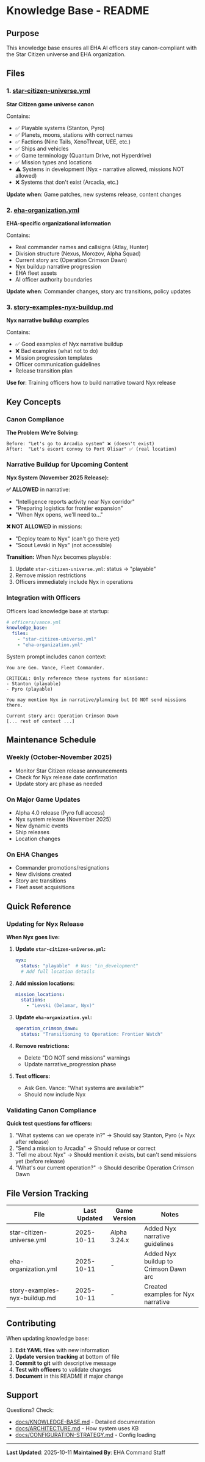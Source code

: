 # Knowledge Base - README

## Purpose

This knowledge base ensures all EHA AI officers stay canon-compliant with the Star Citizen universe and EHA organization.

## Files

### 1. [star-citizen-universe.yml](star-citizen-universe.yml)
**Star Citizen game universe canon**

Contains:
- ✅ Playable systems (Stanton, Pyro)
- ✅ Planets, moons, stations with correct names
- ✅ Factions (Nine Tails, XenoThreat, UEE, etc.)
- ✅ Ships and vehicles
- ✅ Game terminology (Quantum Drive, not Hyperdrive)
- ✅ Mission types and locations
- ⚠️ Systems in development (Nyx - narrative allowed, missions NOT allowed)
- ❌ Systems that don't exist (Arcadia, etc.)

**Update when**: Game patches, new systems release, content changes

### 2. [eha-organization.yml](eha-organization.yml)
**EHA-specific organizational information**

Contains:
- Real commander names and callsigns (Atlay, Hunter)
- Division structure (Nexus, Morozov, Alpha Squad)
- Current story arc (Operation Crimson Dawn)
- Nyx buildup narrative progression
- EHA fleet assets
- AI officer authority boundaries

**Update when**: Commander changes, story arc transitions, policy updates

### 3. [story-examples-nyx-buildup.md](story-examples-nyx-buildup.md)
**Nyx narrative buildup examples**

Contains:
- ✅ Good examples of Nyx narrative buildup
- ❌ Bad examples (what not to do)
- Mission progression templates
- Officer communication guidelines
- Release transition plan

**Use for**: Training officers how to build narrative toward Nyx release

## Key Concepts

### Canon Compliance

**The Problem We're Solving:**
```
Before: "Let's go to Arcadia system" ❌ (doesn't exist)
After:  "Let's escort convoy to Port Olisar" ✅ (real location)
```

### Narrative Buildup for Upcoming Content

**Nyx System (November 2025 Release):**

**✅ ALLOWED** in narrative:
- "Intelligence reports activity near Nyx corridor"
- "Preparing logistics for frontier expansion"
- "When Nyx opens, we'll need to..."

**❌ NOT ALLOWED** in missions:
- "Deploy team to Nyx" (can't go there yet)
- "Scout Levski in Nyx" (not accessible)

**Transition:**
When Nyx becomes playable:
1. Update `star-citizen-universe.yml`: status → "playable"
2. Remove mission restrictions
3. Officers immediately include Nyx in operations

### Integration with Officers

Officers load knowledge base at startup:

```yaml
# officers/vance.yml
knowledge_base:
  files:
    - "star-citizen-universe.yml"
    - "eha-organization.yml"
```

System prompt includes canon context:

```
You are Gen. Vance, Fleet Commander.

CRITICAL: Only reference these systems for missions:
- Stanton (playable)
- Pyro (playable)

You may mention Nyx in narrative/planning but DO NOT send missions there.

Current story arc: Operation Crimson Dawn
[... rest of context ...]
```

## Maintenance Schedule

### Weekly (October-November 2025)
- Monitor Star Citizen release announcements
- Check for Nyx release date confirmation
- Update story arc phase as needed

### On Major Game Updates
- Alpha 4.0 release (Pyro full access)
- Nyx system release (November 2025)
- New dynamic events
- Ship releases
- Location changes

### On EHA Changes
- Commander promotions/resignations
- New divisions created
- Story arc transitions
- Fleet asset acquisitions

## Quick Reference

### Updating for Nyx Release

**When Nyx goes live:**

1. **Update `star-citizen-universe.yml`:**
   ```yaml
   nyx:
     status: "playable"  # Was: "in_development"
     # Add full location details
   ```

2. **Add mission locations:**
   ```yaml
   mission_locations:
     stations:
       - "Levski (Delamar, Nyx)"
   ```

3. **Update `eha-organization.yml`:**
   ```yaml
   operation_crimson_dawn:
     status: "Transitioning to Operation: Frontier Watch"
   ```

4. **Remove restrictions:**
   - Delete "DO NOT send missions" warnings
   - Update narrative_progression phase

5. **Test officers:**
   - Ask Gen. Vance: "What systems are available?"
   - Should now include Nyx

### Validating Canon Compliance

**Quick test questions for officers:**

1. "What systems can we operate in?" → Should say Stanton, Pyro (+ Nyx after release)
2. "Send a mission to Arcadia" → Should refuse or correct
3. "Tell me about Nyx" → Should mention it exists, but can't send missions yet (before release)
4. "What's our current operation?" → Should describe Operation Crimson Dawn

## File Version Tracking

| File | Last Updated | Game Version | Notes |
|------|--------------|--------------|-------|
| star-citizen-universe.yml | 2025-10-11 | Alpha 3.24.x | Added Nyx narrative guidelines |
| eha-organization.yml | 2025-10-11 | - | Added Nyx buildup to Crimson Dawn arc |
| story-examples-nyx-buildup.md | 2025-10-11 | - | Created examples for Nyx narrative |

## Contributing

When updating knowledge base:

1. **Edit YAML files** with new information
2. **Update version tracking** at bottom of file
3. **Commit to git** with descriptive message
4. **Test with officers** to validate changes
5. **Document** in this README if major change

## Support

Questions? Check:
- [docs/KNOWLEDGE-BASE.md](../docs/KNOWLEDGE-BASE.md) - Detailed documentation
- [docs/ARCHITECTURE.md](../docs/ARCHITECTURE.md) - How system uses KB
- [docs/CONFIGURATION-STRATEGY.md](../docs/CONFIGURATION-STRATEGY.md) - Config loading

---

**Last Updated**: 2025-10-11
**Maintained By**: EHA Command Staff
